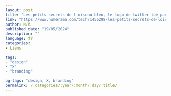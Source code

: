 ```yaml
---
layout: post
title: "Les petits secrets de l'oiseau bleu, le logo de twitter tué par elon musk"
link: "https://www.numerama.com/tech/1456298-les-petits-secrets-de-loiseau-bleu-le-logo-de-twitter-tue-par-elon-musk.html"
author: N/A
published_date: "19/05/2024"
description: ""
language: fr
categories:
- Liens

tags:
- "design"
- "X"
- "branding"

og-tags: "design, X, branding"
permalink: /:categories/:year/:month/:day/:title/
---
```

